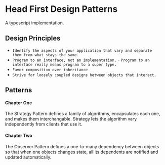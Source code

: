 # Head First Design Patterns

A typescript implementation.

## Design Principles

* `Identify the aspects of your application that vary and separate them from what stays the same.`
* `Program to an interface, not an implementation.` - `Program to an interface really means program to a super type.`
* `Favor composition over inheritance`
* `Strive for loosely coupled designs between objects that interact.`

## Patterns

#### Chapter One
The Strategy Pattern defines a family of algorithms, encapsulates each one, and makes them interchangable. Strategy lets the algorithm vary independently from clients that use it.

#### Chapter Two
The Observer Pattern defines a one-to-many dependency between objects so that when one objects changes state, all its dependents are notified and updated automatically.
